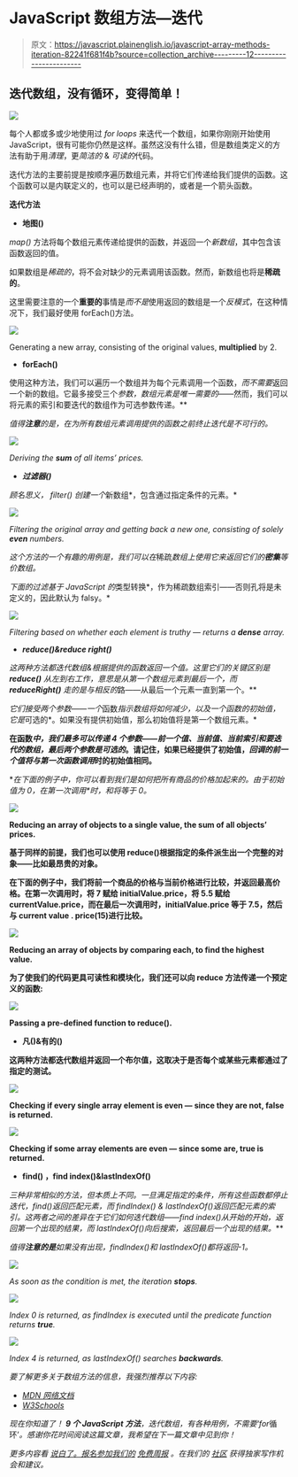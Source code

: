 # JavaScript 数组方法—迭代

> 原文：<https://javascript.plainenglish.io/javascript-array-methods-iteration-82241f681f4b?source=collection_archive---------12----------------------->

## 迭代数组，没有循环，变得简单！

![](img/a8e81f4228c75691b763af9effa264de.png)

每个人都或多或少地使用过 *for loops* 来迭代一个数组，如果你刚刚开始使用 JavaScript，很有可能你仍然是这样。虽然这没有什么错，但是数组类定义的方法有助于用*清理*，更*简洁的* & *可读的*代码。

迭代方法的主要前提是按顺序遍历数组元素，并将它们传递给我们提供的函数。这个函数可以是内联定义的，也可以是已经声明的，或者是一个箭头函数。

**迭代方法**

*   **地图()**

*map()* 方法将每个数组元素传递给提供的函数，并返回一个*新数组*，其中包含该函数返回的值。

如果数组是*稀疏的*，将不会对缺少的元素调用该函数。然而，新数组也将是**稀疏的**。

这里需要注意的一个**重要的**事情是*而不是*使用返回的数组是一个*反模式*，在这种情况下，我们最好使用 forEach()方法。

![](img/8fa123ace2a5216fb3dc859a9a96894f.png)

Generating a new array, consisting of the original values, **multiplied** by 2.

*   **forEach()**

使用这种方法，我们可以遍历一个数组并为每个元素调用一个函数，*而不需要*返回一个新的数组。它最多接受三个*参数，数组元素是唯一需要的*——然而，我们可以将元素的索引和要迭代的数组作为可选参数传递。**

*值得**注意**的是，在为所有数组元素调用提供的函数之前终止迭代是不可行的。*

*![](img/b84460d292bd2c53cc0653472839c895.png)*

*Deriving the **sum** of all items’ prices.*

*   ***过滤器()***

*顾名思义， *filter()* 创建一个*新数组*，包含通过指定条件的元素。*

*![](img/13f017ccdbb8c62bbf9fbe71c3936651.png)*

*Filtering the original array and getting back a new one, consisting of solely **even** numbers.*

*这个方法的一个有趣的用例是，我们可以在*稀疏*数组上使用它来返回它们的**密集**等价数组。*

*下面的过滤基于 JavaScript 的*类型转换*，作为稀疏数组索引——否则孔将是未定义的，因此默认为 falsy。*

*![](img/c6f7b72534b8d3d05dec642cb27fe6b0.png)*

*Filtering based on whether each element is truthy — returns a **dense** array.*

*   ***reduce()&reduce right()***

*这两种方法都迭代数组&根据提供的函数返回一个值。这里它们的关键区别是 **reduce()** 从左到右工作，意思是从第一个数组元素到最后一个，而 **reduceRight()** 走的是与相反的*路——从最后一个元素一直到第一个。**

*它们接受两个参数——一个*函数*指示数组将如何减少，以及一个函数的初始值，它是*可选的*。如果没有提供初始值，那么初始值将是第一个数组元素。*

**在函数*中，我们最多可以传递 4 个参数——前一个值、当前值、当前索引和要迭代的数组，最后两个参数是可选的*。**请记住**，如果已经提供了初始值，*回调的前一个值将与第一次函数调用*时的初始值相同。**

**在下面的例子中，你可以看到我们是如何把所有商品的价格加起来的。由于初始值为 0，在第一次调用*时，*和将等于 0。**

**![](img/356222c06c80d64d788ea4fea4659d56.png)**

**Reducing an array of objects to a single value, the **sum** of all objects’ prices.**

**基于同样的前提，我们也可以使用 reduce()根据指定的条件派生出一个完整的对象——比如最昂贵的对象。**

**在下面的例子中，我们将前一个商品的价格与当前价格进行比较，并返回最高价格。在第一次调用时，将 7 赋给 initialValue.price，将 5.5 赋给 currentValue.price，而在最后一次调用时，initialValue.price 等于 7.5，然后与 current value . price(15)进行比较。**

**![](img/844422f77f82b06714ce9cc8a9988482.png)**

**Reducing an array of objects by comparing each, to find the **highest** value.**

**为了使我们的代码更具可读性和模块化，我们还可以向 reduce 方法传递一个预定义的函数:**

**![](img/f5bc62d216599be2b3d96c1abb58880f.png)**

**Passing a **pre-defined** function to reduce().**

*   ****凡()&有的()****

**这两种方法都迭代数组并返回一个布尔值，这取决于是否每个或某些元素都通过了指定的测试。**

**![](img/92b35bf5b8489826f579a686d1684272.png)**

**Checking if every single array element is even — since they are not, **false** is returned.**

**![](img/4487774f3b93e0abee0e8ed4e7489402.png)**

**Checking if some array elements are even — since some are, **true** is returned.**

*   ****find()** ，**find index()&lastIndexOf()****

**三种非常相似的方法，但本质上不同。一旦满足指定的条件，所有这些函数*都停止迭代，find()返回匹配元素，而 findIndex() & lastIndexOf()返回匹配元素的索引。这两者之间的*差异*在于它们如何迭代数组——find index()从*开始的*开始，返回第一个出现的结果，而 lastIndexOf()向后*搜索*，返回最后一个出现的结果。***

*值得**注意的是**如果没有出现，*findIndex()和 lastIndexOf()都将返回-1。**

*![](img/e86e0acd71768107cc00e6945e2b6a7f.png)*

*As soon as the condition is met, the iteration **stops**.*

*![](img/7c6ef2db3fa4643f40a302ca9ccddf41.png)*

*Index 0 is returned, as findIndex is executed until the predicate function returns **true**.*

*![](img/a504417ee86d84029e0ab0fcc68f66b5.png)*

*Index 4 is returned, as lastIndexOf() searches **backwards**.*

*要了解更多关于数组方法的信息，我强烈推荐以下内容:*

*   *[MDN 网络文档](https://developer.mozilla.org/en-US/docs/Web/JavaScript/Reference/Global_Objects/Array)*
*   *[W3Schools](https://www.w3schools.com/js/js_array_methods.asp)*

*现在你知道了！ **9 个 JavaScript 方法**，迭代数组，有各种用例，不需要‘for*循环’*。感谢你花时间阅读这篇文章，我希望在下一篇文章中见到你！*

**更多内容看* [*说白了。报名参加我们的*](http://plainenglish.io/) [*免费周报*](http://newsletter.plainenglish.io/) *。在我们的* [*社区*](https://discord.gg/GtDtUAvyhW) *获得独家写作机会和建议。**
